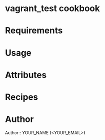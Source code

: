 # vagrant_test cookbook

# Requirements

# Usage

# Attributes

# Recipes

# Author

Author:: YOUR_NAME (<YOUR_EMAIL>)
